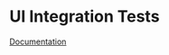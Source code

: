 # UI Integration Tests
[Documentation](https://github.tools.sap/Cloud4RM/ResourceManagementDocumentation/blob/master/Project%20set-up%20and%20ongoing%20management/AutomatedTests/UiIntegrationTests.md)
